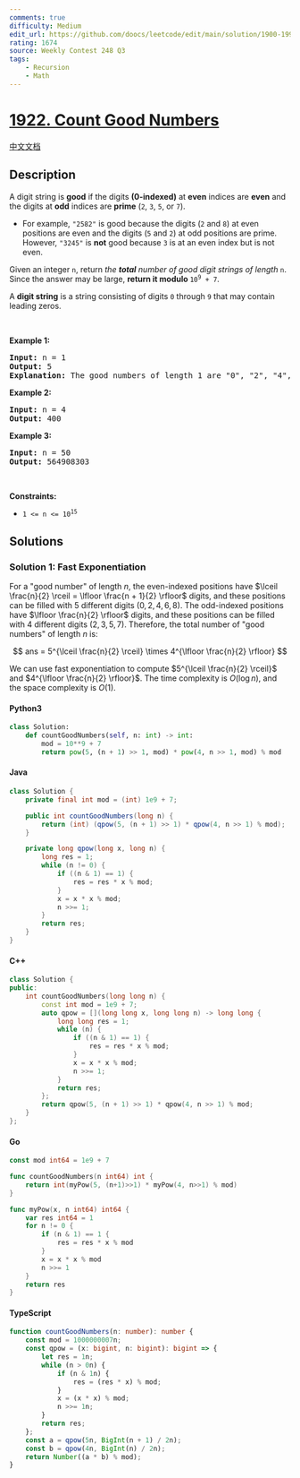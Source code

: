 ```yaml
---
comments: true
difficulty: Medium
edit_url: https://github.com/doocs/leetcode/edit/main/solution/1900-1999/1922.Count%20Good%20Numbers/README_EN.md
rating: 1674
source: Weekly Contest 248 Q3
tags:
    - Recursion
    - Math
---
```


<!-- problem:start -->

# [1922. Count Good Numbers](https://leetcode.com/problems/count-good-numbers)

[中文文档](/solution/1900-1999/1922.Count%20Good%20Numbers/README.md)

## Description

<!-- description:start -->

<p>A digit string is <strong>good</strong> if the digits <strong>(0-indexed)</strong> at <strong>even</strong> indices are <strong>even</strong> and the digits at <strong>odd</strong> indices are <strong>prime</strong> (<code>2</code>, <code>3</code>, <code>5</code>, or <code>7</code>).</p>

<ul>
	<li>For example, <code>&quot;2582&quot;</code> is good because the digits (<code>2</code> and <code>8</code>) at even positions are even and the digits (<code>5</code> and <code>2</code>) at odd positions are prime. However, <code>&quot;3245&quot;</code> is <strong>not</strong> good because <code>3</code> is at an even index but is not even.</li>
</ul>

<p>Given an integer <code>n</code>, return <em>the <strong>total</strong> number of good digit strings of length </em><code>n</code>. Since the answer may be large, <strong>return it modulo </strong><code>10<sup>9</sup> + 7</code>.</p>

<p>A <strong>digit string</strong> is a string consisting of digits <code>0</code> through <code>9</code> that may contain leading zeros.</p>

<p>&nbsp;</p>
<p><strong class="example">Example 1:</strong></p>

<pre>
<strong>Input:</strong> n = 1
<strong>Output:</strong> 5
<strong>Explanation:</strong> The good numbers of length 1 are &quot;0&quot;, &quot;2&quot;, &quot;4&quot;, &quot;6&quot;, &quot;8&quot;.
</pre>

<p><strong class="example">Example 2:</strong></p>

<pre>
<strong>Input:</strong> n = 4
<strong>Output:</strong> 400
</pre>

<p><strong class="example">Example 3:</strong></p>

<pre>
<strong>Input:</strong> n = 50
<strong>Output:</strong> 564908303
</pre>

<p>&nbsp;</p>
<p><strong>Constraints:</strong></p>

<ul>
	<li><code>1 &lt;= n &lt;= 10<sup>15</sup></code></li>
</ul>

<!-- description:end -->

## Solutions

<!-- solution:start -->

### Solution 1: Fast Exponentiation

For a "good number" of length $n$, the even-indexed positions have $\lceil \frac{n}{2} \rceil = \lfloor \frac{n + 1}{2} \rfloor$ digits, and these positions can be filled with $5$ different digits ($0, 2, 4, 6, 8$). The odd-indexed positions have $\lfloor \frac{n}{2} \rfloor$ digits, and these positions can be filled with $4$ different digits ($2, 3, 5, 7$). Therefore, the total number of "good numbers" of length $n$ is:

$$
ans = 5^{\lceil \frac{n}{2} \rceil} \times 4^{\lfloor \frac{n}{2} \rfloor}
$$

We can use fast exponentiation to compute $5^{\lceil \frac{n}{2} \rceil}$ and $4^{\lfloor \frac{n}{2} \rfloor}$. The time complexity is $O(\log n)$, and the space complexity is $O(1)$.

<!-- tabs:start -->

#### Python3

```python
class Solution:
    def countGoodNumbers(self, n: int) -> int:
        mod = 10**9 + 7
        return pow(5, (n + 1) >> 1, mod) * pow(4, n >> 1, mod) % mod
```

#### Java

```java
class Solution {
    private final int mod = (int) 1e9 + 7;

    public int countGoodNumbers(long n) {
        return (int) (qpow(5, (n + 1) >> 1) * qpow(4, n >> 1) % mod);
    }

    private long qpow(long x, long n) {
        long res = 1;
        while (n != 0) {
            if ((n & 1) == 1) {
                res = res * x % mod;
            }
            x = x * x % mod;
            n >>= 1;
        }
        return res;
    }
}
```

#### C++

```cpp
class Solution {
public:
    int countGoodNumbers(long long n) {
        const int mod = 1e9 + 7;
        auto qpow = [](long long x, long long n) -> long long {
            long long res = 1;
            while (n) {
                if ((n & 1) == 1) {
                    res = res * x % mod;
                }
                x = x * x % mod;
                n >>= 1;
            }
            return res;
        };
        return qpow(5, (n + 1) >> 1) * qpow(4, n >> 1) % mod;
    }
};
```

#### Go

```go
const mod int64 = 1e9 + 7

func countGoodNumbers(n int64) int {
	return int(myPow(5, (n+1)>>1) * myPow(4, n>>1) % mod)
}

func myPow(x, n int64) int64 {
	var res int64 = 1
	for n != 0 {
		if (n & 1) == 1 {
			res = res * x % mod
		}
		x = x * x % mod
		n >>= 1
	}
	return res
}
```

#### TypeScript

```ts
function countGoodNumbers(n: number): number {
    const mod = 1000000007n;
    const qpow = (x: bigint, n: bigint): bigint => {
        let res = 1n;
        while (n > 0n) {
            if (n & 1n) {
                res = (res * x) % mod;
            }
            x = (x * x) % mod;
            n >>= 1n;
        }
        return res;
    };
    const a = qpow(5n, BigInt(n + 1) / 2n);
    const b = qpow(4n, BigInt(n) / 2n);
    return Number((a * b) % mod);
}
```

<!-- tabs:end -->

<!-- solution:end -->

<!-- problem:end -->
